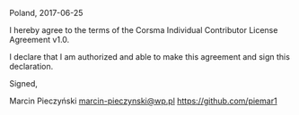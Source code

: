 Poland, 2017-06-25

I hereby agree to the terms of the Corsma Individual Contributor License Agreement v1.0.

I declare that I am authorized and able to make this agreement and sign this declaration.

Signed,

Marcin Pieczyński marcin-pieczynski@wp.pl https://github.com/piemar1
